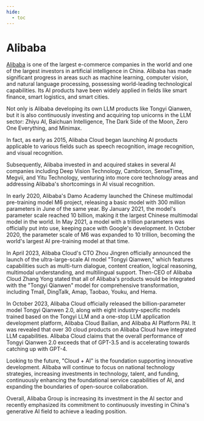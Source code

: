 ```yaml
---
hide:
  - toc
---
```


# Alibaba

[Alibaba](https://www.alibaba.com/) is one of the largest e-commerce companies in the world and one of the largest investors in artificial intelligence in China. Alibaba has made significant progress in areas such as machine learning, computer vision, and natural language processing, possessing world-leading technological capabilities. Its AI products have been widely applied in fields like smart finance, smart logistics, and smart cities.

Not only is Alibaba developing its own LLM products like Tongyi Qianwen, but it is also continuously investing and acquiring top unicorns in the LLM sector: Zhiyu AI, Baichuan Intelligence, The Dark Side of the Moon, Zero One Everything, and Minimax.

In fact, as early as 2015, Alibaba Cloud began launching AI products applicable to various fields such as speech recognition, image recognition, and visual recognition.

Subsequently, Alibaba invested in and acquired stakes in several AI companies including Deep Vision Technology, Cambricon, SenseTime, Megvii, and Yitu Technology, venturing into more core technology areas and addressing Alibaba's shortcomings in AI visual recognition.

In early 2020, Alibaba's Damo Academy launched the Chinese multimodal pre-training model M6 project, releasing a basic model with 300 million parameters in June of the same year. By January 2021, the model's parameter scale reached 10 billion, making it the largest Chinese multimodal model in the world. In May 2021, a model with a trillion parameters was officially put into use, keeping pace with Google's development. In October 2020, the parameter scale of M6 was expanded to 10 trillion, becoming the world's largest AI pre-training model at that time.

In April 2023, Alibaba Cloud's CTO Zhou Jingren officially announced the launch of the ultra-large-scale AI model "Tongyi Qianwen," which features capabilities such as multi-turn dialogue, content creation, logical reasoning, multimodal understanding, and multilingual support. Then-CEO of Alibaba Cloud Zhang Yong stated that all of Alibaba's products would be integrated with the "Tongyi Qianwen" model for comprehensive transformation, including Tmall, DingTalk, Amap, Taobao, Youku, and Hema.

In October 2023, Alibaba Cloud officially released the billion-parameter model Tongyi Qianwen 2.0, along with eight industry-specific models trained based on the Tongyi LLM and a one-stop LLM application development platform, Alibaba Cloud Bailian, and Alibaba AI Platform PAI. It was revealed that over 30 cloud products on Alibaba Cloud have integrated LLM capabilities. Alibaba Cloud claims that the overall performance of Tongyi Qianwen 2.0 exceeds that of GPT-3.5 and is accelerating towards catching up with GPT-4.

Looking to the future, "Cloud + AI" is the foundation supporting innovative development. Alibaba will continue to focus on national technology strategies, increasing investments in technology, talent, and funding, continuously enhancing the foundational service capabilities of AI, and expanding the boundaries of open-source collaboration.

Overall, Alibaba Group is increasing its investment in the AI sector and recently emphasized its commitment to continuously investing in China's generative AI field to achieve a leading position.
